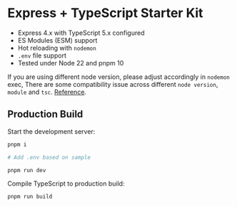 # Express + TypeScript Starter Kit
- Express 4.x with TypeScript 5.x configured
- ES Modules (ESM) support
- Hot reloading with `nodemon`
- `.env` file support
- Tested under Node 22 and pnpm 10

If you are using different node version, please adjust accordingly in `nodemon` exec, There are some compatibility issue across different `node version`, `module` and `tsc`. [Reference](https://stackoverflow.com/a/77993035).

## Production Build
Start the development server:

```bash
pnpm i

# Add .env based on sample

pnpm run dev
```

Compile TypeScript to production build:

```bash
pnpm run build
```
